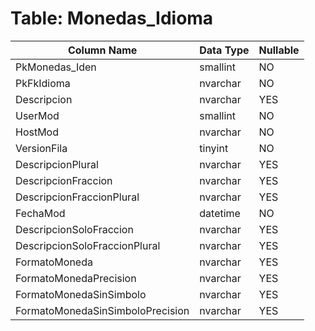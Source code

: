 # Table: Monedas_Idioma

| Column Name | Data Type | Nullable |
|-------------|-----------|----------|
| PkMonedas_Iden | smallint | NO |
| PkFkIdioma | nvarchar | NO |
| Descripcion | nvarchar | YES |
| UserMod | smallint | NO |
| HostMod | nvarchar | NO |
| VersionFila | tinyint | NO |
| DescripcionPlural | nvarchar | YES |
| DescripcionFraccion | nvarchar | YES |
| DescripcionFraccionPlural | nvarchar | YES |
| FechaMod | datetime | NO |
| DescripcionSoloFraccion | nvarchar | YES |
| DescripcionSoloFraccionPlural | nvarchar | YES |
| FormatoMoneda | nvarchar | YES |
| FormatoMonedaPrecision | nvarchar | YES |
| FormatoMonedaSinSimbolo | nvarchar | YES |
| FormatoMonedaSinSimboloPrecision | nvarchar | YES |
